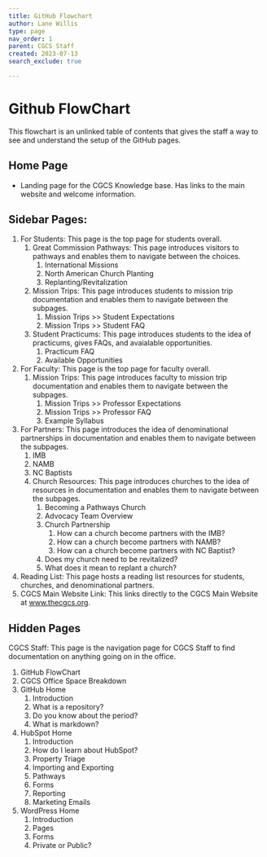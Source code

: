 ```yaml
---
title: GitHub Flowchart
author: Lane Willis
type: page
nav_order: 1
parent: CGCS Staff
created: 2023-07-13
search_exclude: true

---
```


# Github FlowChart
This flowchart is an unlinked table of contents that gives the staff a way to see and understand the setup of the GitHub pages.

## Home Page
  * Landing page for the CGCS Knowledge base. Has links to the main website and welcome information.

## Sidebar Pages:
1. For Students: This page is the top page for students overall.
   1. Great Commission Pathways: This page introduces visitors to pathways and enables them to navigate between the choices.
      1. International Missions
      2. North American Church Planting
      3. Replanting/Revitalization
   2. Mission Trips: This page introduces students to mission trip documentation and enables them to navigate between the subpages.
      1. Mission Trips >> Student Expectations
      2. Mission Trips >> Student FAQ
   3. Student Practicums: This page introduces students to the idea of practicums, gives FAQs, and avaialable opportunities.
      1. Practicum FAQ
      2. Available Opportunities
2. For Faculty: This page is the top page for faculty overall.
   1. Mission Trips: This page introduces faculty to mission trip documentation and enables them to navigate between the subpages.
      1. Mission Trips >> Professor Expectations
      2. Mission Trips >> Professor FAQ
      3. Example Syllabus
3. For Partners: This page introduces the idea of denominational partnerships in documentation and enables them to navigate between the subpages.
   1. IMB
   2. NAMB
   3. NC Baptists
   4. Church Resources: This page introduces churches to the idea of resources in documentation and enables them to navigate between the subpages.
      1. Becoming a Pathways Church
      2. Advocacy Team Overview
      3. Church Partnership
         1. How can a church become partners with the IMB?
         2. How can a church become partners with NAMB?
         3. How can a church become partners with NC Baptist?
      4. Does my church need to be revitalized?
      5. What does it mean to replant a church?
4. Reading List: This page hosts a reading list resources for students, churches, and denominational partners.
5. CGCS Main Website Link: This links directly to the CGCS Main Website at www.thecgcs.org.

## Hidden Pages
CGCS Staff: This page is the navigation page for CGCS Staff to find documentation on anything going on in the office.
   1. GitHub FlowChart
   2. CGCS Office Space Breakdown
   3. GitHub Home
      1. Introduction
      2. What is a repository?
      3. Do you know about the period?
      4. What is markdown?
   4. HubSpot Home
      1. Introduction
      2. How do I learn about HubSpot?
      3. Property Triage
      4. Importing and Exporting
      5. Pathways
      6. Forms
      7. Reporting
      8. Marketing Emails
   5. WordPress Home
      1. Introduction
      2. Pages
      3. Forms
      4. Private or Public?
